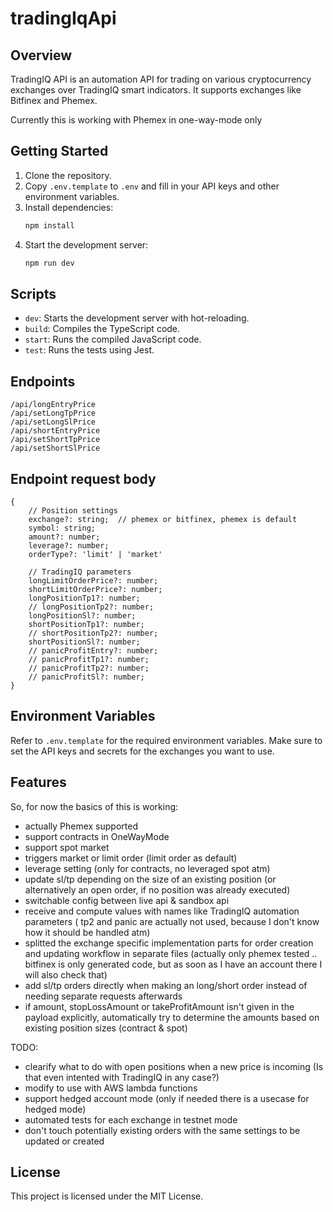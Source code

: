 # tradingIqApi

## Overview
TradingIQ API is an automation API for trading on various cryptocurrency exchanges over TradingIQ smart indicators. It supports exchanges like Bitfinex and Phemex.

Currently this is working with Phemex in one-way-mode only

## Getting Started
1. Clone the repository.
2. Copy `.env.template` to `.env` and fill in your API keys and other environment variables.
3. Install dependencies:
    ```sh
    npm install
    ```
4. Start the development server:
    ```sh
    npm run dev
    ```

## Scripts
- `dev`: Starts the development server with hot-reloading.
- `build`: Compiles the TypeScript code.
- `start`: Runs the compiled JavaScript code.
- `test`: Runs the tests using Jest.

## Endpoints
```
/api/longEntryPrice
/api/setLongTpPrice
/api/setLongSlPrice
/api/shortEntryPrice
/api/setShortTpPrice
/api/setShortSlPrice
```

## Endpoint request body
```
{
    // Position settings
    exchange?: string;  // phemex or bitfinex, phemex is default
    symbol: string;
    amount?: number;
    leverage?: number;
    orderType?: 'limit' | 'market'

    // TradingIQ parameters
    longLimitOrderPrice?: number;
    shortLimitOrderPrice?: number;
    longPositionTp1?: number;
    // longPositionTp2?: number;
    longPositionSl?: number;
    shortPositionTp1?: number;
    // shortPositionTp2?: number;
    shortPositionSl?: number;
    // panicProfitEntry?: number;
    // panicProfitTp1?: number;
    // panicProfitTp2?: number;
    // panicProfitSl?: number;
}
```

## Environment Variables
Refer to `.env.template` for the required environment variables. Make sure to set the API keys and secrets for the exchanges you want to use.

## Features
So, for now the basics of this is working:
- actually Phemex supported
- support contracts in OneWayMode
- support spot market
- triggers market or limit order (limit order as default)
- leverage setting (only for contracts, no leveraged spot atm)
- update sl/tp depending on the size of an existing position (or alternatively an open order, if no position was already executed)
- switchable config between live api & sandbox api
- receive and compute values with names like TradingIQ automation parameters ( tp2 and panic are actually not used, because I don't know how it should be handled atm)
- splitted the exchange specific implementation parts for order creation and updating workflow in separate files (actually only phemex tested .. bitfinex is only generated code, but as soon as I have an account there I will also check that)
- add sl/tp orders directly when making an long/short order instead of needing separate requests afterwards
- if amount, stopLossAmount or takeProfitAmount isn't given in the payload explicitly, automatically try to determine the amounts based on existing position sizes (contract & spot)


TODO:
- clearify what to do with open positions when a new price is incoming (Is that even intented with TradingIQ in any case?)
- modify to use with AWS lambda functions
- support hedged account mode (only if needed there is a usecase for hedged mode)
- automated tests for each exchange in testnet mode
- don't touch potentially existing orders with the same settings to be updated or created


## License
This project is licensed under the MIT License.

